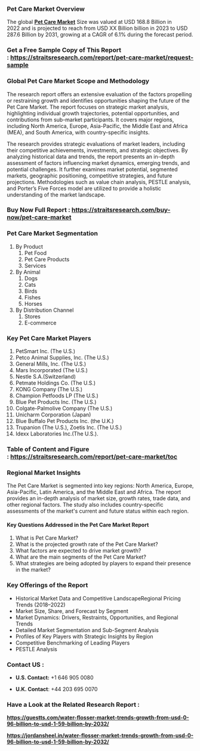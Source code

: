 <h3>Pet Care Market Overview</h3>
<p>The global&nbsp;<strong><a href="https://straitsresearch.com/report/pet-care-market">Pet Care Market</a></strong> Size was valued at&nbsp;USD 168.8 Billion in 2022&nbsp;and is projected to reach from&nbsp;USD XX Billion&nbsp;billion in 2023&nbsp;to&nbsp;USD 287.6 Billion by 2031, growing at a&nbsp;CAGR of 6.1%&nbsp;during the forecast period.</p>
<h3><strong>Get a Free Sample Copy of This Report :&nbsp;<a href="https://straitsresearch.com/report/pet-care-market/request-sample">https://straitsresearch.com/report/pet-care-market/request-sample</a>&nbsp;</strong></h3>
<h3>Global Pet Care Market Scope and Methodology</h3>
<p>The research report offers an extensive evaluation of the factors propelling or restraining growth and identifies opportunities shaping the future of the Pet Care Market. The report focuses on strategic market analysis, highlighting individual growth trajectories, potential opportunities, and contributions from sub-market participants. It covers major regions, including North America, Europe, Asia-Pacific, the Middle East and Africa (MEA), and South America, with country-specific insights.</p>
<p>The research provides strategic evaluations of market leaders, including their competitive achievements, investments, and strategic objectives. By analyzing historical data and trends, the report presents an in-depth assessment of factors influencing market dynamics, emerging trends, and potential challenges. It further examines market potential, segmented markets, geographic positioning, competitive strategies, and future projections. Methodologies such as value chain analysis, PESTLE analysis, and Porter&rsquo;s Five Forces model are utilized to provide a holistic understanding of the market landscape.</p>
<h3><strong>Buy Now Full Report :&nbsp;<a href="https://straitsresearch.com/buy-now/pet-care-market">https://straitsresearch.com/buy-now/pet-care-market</a>&nbsp;</strong></h3>
<h3>Pet Care Market Segmentation</h3>
<ol>
<li>By Product
<ol>
<li>Pet Food</li>
<li>Pet Care Products</li>
<li>Services</li>
</ol>
</li>
<li>By Animal
<ol>
<li>Dogs</li>
<li>Cats</li>
<li>Birds</li>
<li>Fishes</li>
<li>Horses</li>
</ol>
</li>
<li>By Distribution Channel
<ol>
<li>Stores</li>
<li>E-commerce</li>
</ol>
</li>
</ol>
<h3>Key Pet Care Market Players&nbsp;</h3>
<ol>
<li>PetSmart Inc. (The U.S.)</li>
<li>Petco Animal Supplies, Inc. (The U.S.)</li>
<li>General Mills, Inc. (The U.S.)</li>
<li>Mars Incorporated (The U.S.)</li>
<li>Nestle S.A.(Switzerland)</li>
<li>Petmate Holdings Co. (The U.S.)</li>
<li>KONG Company (The U.S.)</li>
<li>Champion Petfoods LP (The U.S.)</li>
<li>Blue Pet Products Inc. (The U.S.)</li>
<li>Colgate-Palmolive Company (The U.S.)</li>
<li>Unicharm Corporation (Japan)</li>
<li>Blue Buffalo Pet Products Inc. (the U.K.)</li>
<li>Trupanion (The U.S.), Zoetis Inc. (The U.S.)</li>
<li>Idexx Laboratories Inc.(The U.S.).</li>
</ol>
<h3><strong>Table of Content and Figure :&nbsp;<a href="https://straitsresearch.com/report/pet-care-market/toc">https://straitsresearch.com/report/pet-care-market/toc</a>&nbsp;</strong></h3>
<h3>Regional Market Insights</h3>
<p>The Pet Care Market is segmented into key regions: North America, Europe, Asia-Pacific, Latin America, and the Middle East and Africa. The report provides an in-depth analysis of market size, growth rates, trade data, and other regional factors. The study also includes country-specific assessments of the market's current and future status within each region.</p>
<h4>Key Questions Addressed in the Pet Care Market Report</h4>
<ol>
<li>What is Pet Care Market?</li>
<li>What is the projected growth rate of the Pet Care Market?</li>
<li>What factors are expected to drive market growth?</li>
<li>What are the main segments of the Pet Care Market?</li>
<li>What strategies are being adopted by players to expand their presence in the market?</li>
</ol>
<h3>Key Offerings of the Report</h3>
<ul>
<li>Historical Market Data and Competitive LandscapeRegional Pricing Trends (2018&ndash;2022)</li>
<li>Market Size, Share, and Forecast by Segment&nbsp;</li>
<li>Market Dynamics: Drivers, Restraints, Opportunities, and Regional Trends</li>
<li>Detailed Market Segmentation and Sub-Segment Analysis</li>
<li>Profiles of Key Players with Strategic Insights by Region</li>
<li>Competitive Benchmarking of Leading Players</li>
<li>PESTLE Analysis</li>
</ul>
<h3><strong>Contact US :&nbsp;</strong></h3>
<ul>
<li><strong>U.S. Contact:</strong>&nbsp;+1 646 905 0080</li>
</ul>
<ul>
<li><strong>U.K. Contact</strong>: +44 203 695 0070</li>
</ul>
<h3><strong>Have a Look at the Related Research Report :&nbsp;</strong></h3>
<p><strong><a href="https://guestts.com/water-flosser-market-trends-growth-from-usd-0-96-billion-to-usd-1-59-billion-by-2032/">https://guestts.com/water-flosser-market-trends-growth-from-usd-0-96-billion-to-usd-1-59-billion-by-2032/</a></strong></p>
<p><strong><a href="https://jordansheel.in/water-flosser-market-trends-growth-from-usd-0-96-billion-to-usd-1-59-billion-by-2032/">https://jordansheel.in/water-flosser-market-trends-growth-from-usd-0-96-billion-to-usd-1-59-billion-by-2032/</a><br /></strong></p>
